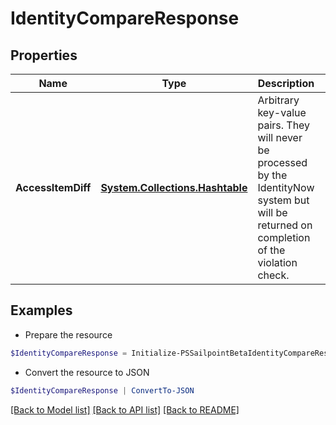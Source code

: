 # IdentityCompareResponse
## Properties

Name | Type | Description | Notes
------------ | ------------- | ------------- | -------------
**AccessItemDiff** | [**System.Collections.Hashtable**](SystemCollectionsHashtable.md) | Arbitrary key-value pairs. They will never be processed by the IdentityNow system but will be returned on completion of the violation check. | [optional] 

## Examples

- Prepare the resource
```powershell
$IdentityCompareResponse = Initialize-PSSailpointBetaIdentityCompareResponse  -AccessItemDiff null
```

- Convert the resource to JSON
```powershell
$IdentityCompareResponse | ConvertTo-JSON
```

[[Back to Model list]](../README.md#documentation-for-models) [[Back to API list]](../README.md#documentation-for-api-endpoints) [[Back to README]](../README.md)

